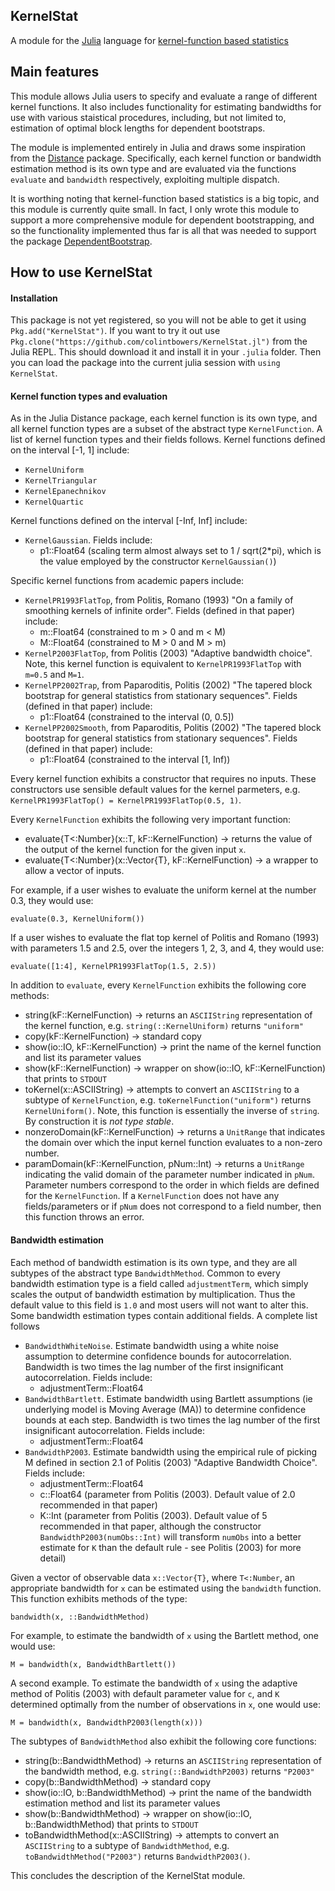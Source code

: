 ## KernelStat

A module for the [Julia](http://julialang.org/) language for [kernel-function based statistics](http://en.wikipedia.org/wiki/Kernel_%28statistics%29)


## Main features

This module allows Julia users to specify and evaluate a range of different kernel functions. It also includes functionality for estimating bandwidths for use with various staistical procedures, including, but not limited to, estimation of optimal block lengths for dependent bootstraps.

The module is implemented entirely in Julia and draws some inspiration from the [Distance](https://github.com/JuliaStats/Distance.jl) package. Specifically, each kernel function or bandwidth estimation method is its own type and are evaluated via the functions `evaluate` and `bandwidth` respectively, exploiting multiple dispatch.

It is worthing noting that kernel-function based statistics is a big topic, and this module is currently quite small. In fact, I only wrote this module to support a more comprehensive module for dependent bootstrapping, and so the functionality implemented thus far is all that was needed to support the package [DependentBootstrap](https://github.com/colintbowers/DependentBootstrap.jl).


## How to use KernelStat

#### Installation

This package is not yet registered, so you will not be able to get it using `Pkg.add("KernelStat")`. If you want to try it out use `Pkg.clone("https://github.com/colintbowers/KernelStat.jl")` from the Julia REPL. This should download it and install it in your `.julia` folder. Then you can load the package into the current julia session with `using KernelStat`.


#### Kernel function types and evaluation

As in the Julia Distance package, each kernel function is its own type, and all kernel function types are a subset of the abstract type `KernelFunction`. A list of kernel function types and their fields follows. Kernel functions defined on the interval [-1, 1] include:

* `KernelUniform`
* `KernelTriangular`
* `KernelEpanechnikov`
* `KernelQuartic`

Kernel functions defined on the interval [-Inf, Inf] include:

* `KernelGaussian`. Fields include:
  * p1::Float64 (scaling term almost always set to 1 / sqrt(2*pi), which is the value employed by the constructor `KernelGaussian()`)

Specific kernel functions from academic papers include:

* `KernelPR1993FlatTop`, from Politis, Romano (1993) "On a family of smoothing kernels of infinite order". Fields (defined in that paper) include:
  * m::Float64 (constrained to m > 0 and m < M)
  * M::Float64 (constrained to M > 0 and M > m)
* `KernelP2003FlatTop`, from Politis (2003) "Adaptive bandwidth choice". Note, this kernel function is equivalent to `KernelPR1993FlatTop` with `m=0.5` and `M=1`.
* `KernelPP2002Trap`, from Paparoditis, Politis (2002) "The tapered block bootstrap for general statistics from stationary sequences". Fields (defined in that paper) include:
  * p1::Float64 (constrained to the interval (0, 0.5])
* `KernelPP2002Smooth`, from Paparoditis, Politis (2002) "The tapered block bootstrap for general statistics from stationary sequences". Fields (defined in that paper) include:
  * p1::Float64 (constrained to the interval [1, Inf))

Every kernel function exhibits a constructor that requires no inputs. These constructors use sensible default values for the kernel parmeters, e.g. `KernelPR1993FlatTop() = KernelPR1993FlatTop(0.5, 1)`. 

Every `KernelFunction` exhibits the following very important function:

* evaluate{T<:Number}(x::T, kF::KernelFunction) -> returns the value of the output of the kernel function for the given input `x`.
* evaluate{T<:Number}(x::Vector{T}, kF::KernelFunction) -> a wrapper to allow a vector of inputs.

For example, if a user wishes to evaluate the uniform kernel at the number 0.3, they would use:

    evaluate(0.3, KernelUniform())

If a user wishes to evaluate the flat top kernel of Politis and Romano (1993) with parameters 1.5 and 2.5, over the integers 1, 2, 3, and 4, they would use:

    evaluate([1:4], KernelPR1993FlatTop(1.5, 2.5))

In addition to `evaluate`, every `KernelFunction` exhibits the following core methods:

* string(kF::KernelFunction) -> returns an `ASCIIString` representation of the kernel function, e.g. `string(::KernelUniform)` returns `"uniform"`
* copy(kF::KernelFunction) -> standard copy
* show(io::IO, kF::KernelFunction) -> print the name of the kernel function and list its parameter values
* show(kF::KernelFunction) -> wrapper on show(io::IO, kF::KernelFunction) that prints to `STDOUT`
* toKernel(x::ASCIIString) -> attempts to convert an `ASCIIString` to a subtype of `KernelFunction`, e.g. `toKernelFunction("uniform")` returns `KernelUniform()`. Note, this function is essentially the inverse of `string`. By construction it is *not type stable*.
* nonzeroDomain(kF::KernelFunction) -> returns a `UnitRange` that indicates the domain over which the input kernel function evaluates to a non-zero number.
* paramDomain(kF::KernelFunction, pNum::Int) -> returns a `UnitRange` indicating the valid domain of the parameter number indicated in `pNum`. Parameter numbers correspond to the order in which fields are defined for the `KernelFunction`. If a `KernelFunction` does not have any fields/parameters or if `pNum` does not correspond to a field number, then this function throws an error. 


#### Bandwidth estimation

Each method of bandwidth estimation is its own type, and they are all subtypes of the abstract type `BandwidthMethod`. Common to every bandwidth estimation type is a field called `adjustmentTerm`, which simply scales the output of bandwidth estimation by multiplication. Thus the default value to this field is `1.0` and most users will not want to alter this. Some bandwidth estimation types contain additional fields. A complete list follows

* `BandwidthWhiteNoise`. Estimate bandwidth using a white noise assumption to determine confidence bounds for autocorrelation. Bandwidth is two times the lag number of the first insignificant autocorrelation. Fields include:
  * adjustmentTerm::Float64
* `BandwidthBartlett`. Estimate bandwidth using Bartlett assumptions (ie underlying model is Moving Average (MA)) to determine confidence bounds at each step. Bandwidth is two times the lag number of the first insignificant autocorrelation. Fields include:
  * adjustmentTerm::Float64
* `BandwidthP2003`. Estimate bandwidth using the empirical rule of picking M defined in section 2.1 of Politis (2003) "Adaptive Bandwidth Choice". Fields include:
  * adjustmentTerm::Float64
  * c::Float64 (parameter from Politis (2003). Default value of 2.0 recommended in that paper)
  * K::Int (parameter from Politis (2003). Default value of 5 recommended in that paper, although the constructor `BandwidthP2003(numObs::Int)` will transform `numObs` into a better estimate for `K` than the default rule - see Politis (2003) for more detail)

Given a vector of observable data `x::Vector{T}`, where `T<:Number`, an appropriate bandwidth for `x` can be estimated using the `bandwidth` function. This function exhibits methods of the type:

    bandwidth(x, ::BandwidthMethod)

For example, to estimate the bandwidth of `x` using the Bartlett method, one would use:

    M = bandwidth(x, BandwidthBartlett())

A second example. To estimate the bandwidth of `x` using the adaptive method of Politis (2003) with default parameter value for `c`, and `K` determined optimally from the number of observations in `x`, one would use:

    M = bandwidth(x, BandwidthP2003(length(x)))

The subtypes of `BandwidthMethod` also exhibit the following core functions:

* string(b::BandwidthMethod) -> returns an `ASCIIString` representation of the bandwidth method, e.g. `string(::BandwidthP2003)` returns `"P2003"`
* copy(b::BandwidthMethod) -> standard copy
* show(io::IO, b::BandwidthMethod) -> print the name of the bandwidth estimation method and list its parameter values
* show(b::BandwidthMethod) -> wrapper on show(io::IO, b::BandwidthMethod) that prints to `STDOUT`
* toBandwidthMethod(x::ASCIIString) -> attempts to convert an `ASCIIString` to a subtype of `BandwidthMethod`, e.g. `toBandwidthMethod("P2003")` returns `BandwidthP2003()`.

This concludes the description of the KernelStat module.


